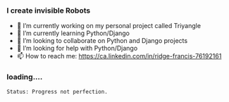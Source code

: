 ###  I create invisible Robots

- 🔭 I’m currently working on my personal project called Triyangle
- 🌱 I’m currently learning Python/Django
- :busts_in_silhouette: I’m looking to collaborate on Python and Django projects
- 🤔 I’m looking for help with Python/Django
- 📫 How to reach me: https://ca.linkedin.com/in/ridge-francis-76192161

### loading.... 

`Status: Progress not perfection.`
